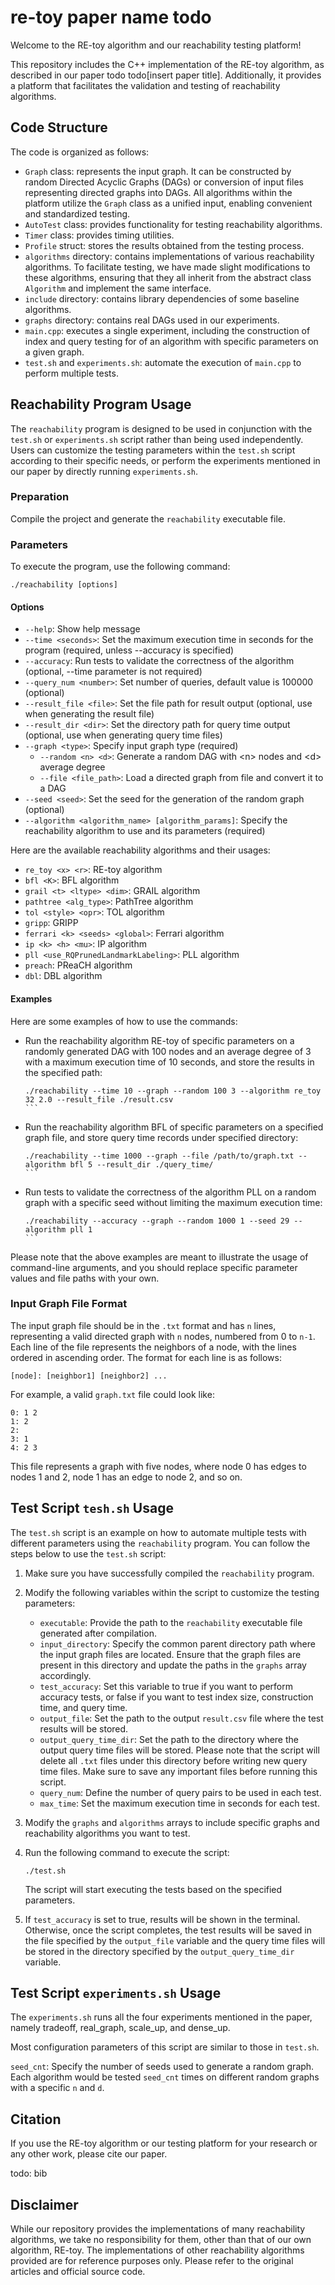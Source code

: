 # re-toy paper name  todo

Welcome to the RE-toy algorithm and our reachability testing platform!

This repository includes the C++ implementation of the RE-toy algorithm, as described in our paper todo todo[insert paper title]. Additionally, it provides a platform that facilitates the validation and testing of reachability algorithms.

## Code Structure

The code is organized as follows:

- `Graph` class: represents the input graph. It can be constructed by random Directed Acyclic Graphs (DAGs) or conversion of input files representing directed graphs into DAGs. All algorithms within the platform utilize the `Graph` class as a unified input, enabling convenient and standardized testing.
- `AutoTest` class: provides functionality for testing reachability algorithms.
- `Timer` class: provides timing utilities.
- `Profile` struct: stores the results obtained from the testing process.
- `algorithms` directory: contains implementations of various reachability algorithms. To facilitate testing, we have made slight modifications to these algorithms, ensuring that they all inherit from the abstract class `Algorithm` and implement the same interface.
- `include` directory: contains library dependencies of some baseline algorithms.
- `graphs` directory: contains real DAGs used in our experiments.
- `main.cpp`: executes a single experiment, including the construction of index and query testing for of an algorithm with specific parameters on a given graph.
- `test.sh` and `experiments.sh`: automate the execution of `main.cpp` to perform multiple tests.

## Reachability Program Usage

The `reachability` program is designed to be used in conjunction with the `test.sh` or `experiments.sh` script rather than being used independently. Users can customize the testing parameters within the `test.sh` script according to their specific needs, or perform the experiments mentioned in our paper by directly running `experiments.sh`.

### Preparation

Compile the project and generate the `reachability` executable file.

### Parameters

To execute the program, use the following command:

```
./reachability [options]
```

#### Options

- `--help`: Show help message
- `--time <seconds>`: Set the maximum execution time in seconds for the program (required, unless --accuracy is specified)
- `--accuracy`: Run tests to validate the correctness of the algorithm (optional, --time parameter is not required)
- `--query_num <number>`: Set number of queries, default value is 100000 (optional)
- `--result_file <file>`: Set the file path for result output (optional, use when generating the result file)
- `--result_dir <dir>`: Set the directory path for query time output (optional, use when generating query time files)
- `--graph <type>`: Specify input graph type (required)
  - `--random <n> <d>`: Generate a random DAG with \<n\> nodes and \<d\> average degree
  - `--file <file_path>`: Load a directed graph from file and convert it to a DAG
- `--seed <seed>`: Set the seed for the generation of the random graph (optional)
- `--algorithm <algorithm_name> [algorithm_params]`: Specify the reachability algorithm to use and its parameters (required)

Here are the available reachability algorithms and their usages:

- `re_toy <x> <r>`: RE-toy algorithm
- `bfl <K>`: BFL algorithm
- `grail <t> <ltype> <dim>`: GRAIL algorithm
- `pathtree <alg_type>`: PathTree algorithm
- `tol <style> <opr>`: TOL algorithm
- `gripp`: GRIPP
- `ferrari <k> <seeds> <global>`: Ferrari algorithm
- `ip <k> <h> <mu>`: IP algorithm
- `pll <use_RQPrunedLandmarkLabeling>`: PLL algorithm
- `preach`: PReaCH algorithm
- `dbl`: DBL algorithm

#### Examples

Here are some examples of how to use the commands:

- Run the reachability algorithm RE-toy of specific parameters on a randomly generated DAG with 100 nodes and an average degree of 3 with a maximum execution time of 10 seconds, and store the results in the specified path:

  ````
  ./reachability --time 10 --graph --random 100 3 --algorithm re_toy 32 2.0 --result_file ./result.csv
  ```

- Run the reachability algorithm BFL of specific parameters on a specified graph file, and store query time records under specified directory:

  ````
  ./reachability --time 1000 --graph --file /path/to/graph.txt --algorithm bfl 5 --result_dir ./query_time/
  ```

- Run tests to validate the correctness of the algorithm PLL on a random graph with a specific seed without limiting the maximum execution time:

  ````
  ./reachability --accuracy --graph --random 1000 1 --seed 29 --algorithm pll 1
  ```

Please note that the above examples are meant to illustrate the usage of command-line arguments, and you should replace specific parameter values and file paths with your own.

### Input Graph File Format

The input graph file should be in the `.txt` format and has `n` lines, representing a valid directed graph with `n` nodes, numbered from 0 to `n-1`. Each line of the file represents the neighbors of a node, with the lines ordered in ascending order. The format for each line is as follows:

```
[node]: [neighbor1] [neighbor2] ...
```

For example, a valid `graph.txt` file could look like:

```
0: 1 2
1: 2
2:
3: 1
4: 2 3
```

This file represents a graph with five nodes, where node 0 has edges to nodes 1 and 2, node 1 has an edge to node 2, and so on.

## Test Script `tesh.sh` Usage

The `test.sh` script is an example on how to automate multiple tests with different parameters using the `reachability` program. You can follow the steps below to use the `test.sh` script:

1. Make sure you have successfully compiled the `reachability` program.

2. Modify the following variables within the script to customize the testing parameters:

   - `executable`: Provide the path to the `reachability` executable file generated after compilation.
   - `input_directory`: Specify the common parent directory path where the input graph files are located. Ensure that the graph files are present in this directory and update the paths in the `graphs` array accordingly.
   - `test_accuracy`: Set this variable to true if you want to perform accuracy tests, or false if you want to test index size, construction time, and query time.
   - `output_file`: Set the path to the output `result.csv` file where the test results will be stored.
   - `output_query_time_dir`: Set the path to the directory where the output query time files will be stored. Please note that the script will delete all `.txt` files under this directory before writing new query time files. Make sure to save any important files before running this script.
   - `query_num`: Define the number of query pairs to be used in each test.
   - `max_time`: Set the maximum execution time in seconds for each test.

3. Modify the `graphs` and `algorithms` arrays to include specific graphs and reachability algorithms you want to test.

4. Run the following command to execute the script:

   ```
   ./test.sh
   ```
   
   The script will start executing the tests based on the specified parameters.

5. If `test_accuracy` is set to true, results will be shown in the terminal. Otherwise, once the script completes, the test results will be saved in the file specified by the `output_file` variable and the query time files will be stored in the directory specified by the `output_query_time_dir` variable.

## Test Script `experiments.sh` Usage

The `experiments.sh` runs all the four experiments mentioned in the paper, namely tradeoff, real_graph, scale_up, and dense_up.

Most configuration parameters of this script are similar to those in `test.sh`.

`seed_cnt`: Specify the number of seeds used to generate a random graph. Each algorithm would be tested `seed_cnt` times on different random graphs with a specific `n` and `d`.

## Citation

If you use the RE-toy algorithm or our testing platform for your research or any other work, please cite our paper.

todo: bib

## Disclaimer

While our repository provides the implementations of many reachability algorithms, we take no responsibility for them, other than that of our own algorithm, RE-toy. The implementations of other reachability algorithms provided are for reference purposes only. Please refer to the original articles and official source code.
